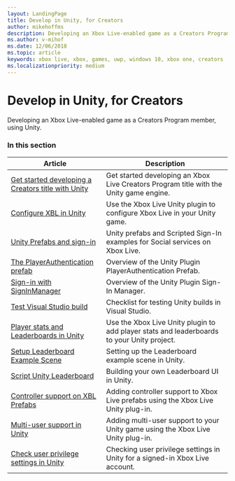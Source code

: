 ```yaml
---
layout: LandingPage
title: Develop in Unity, for Creators
author: mikehoffms
description: Developing an Xbox Live-enabled game as a Creators Program member, using Unity.
ms.author: v-mihof
ms.date: 12/06/2018
ms.topic: article
keywords: xbox live, xbox, games, uwp, windows 10, xbox one, creators
ms.localizationpriority: medium
---
```


# Develop in Unity, for Creators

Developing an Xbox Live-enabled game as a Creators Program member, using Unity.


### In this section

| Article | Description |
|---------|-------------|
| [Get started developing a Creators title with Unity](develop-creators-title-with-unity.md) | Get started developing an Xbox Live Creators Program title with the Unity game engine. |
| [Configure XBL in Unity](configure-xbox-live-in-unity.md) | Use the Xbox Live Unity plugin to configure Xbox Live in your Unity game. |
| [Unity Prefabs and sign-in](unity-prefabs-and-sign-in.md) | Unity prefabs and Scripted Sign-In examples for Social services on Xbox Live. |
| [The PlayerAuthentication prefab](playerauthentication-prefab-sign-in.md) | Overview of the Unity Plugin PlayerAuthentication Prefab. |
| [Sign-in with SignInManager](sign-in-manager.md) | Overview of the Unity Plugin Sign-In Manager. |
| [Test Visual Studio build](test-visual-studio-build.md) | Checklist for testing Unity builds in Visual Studio. |
| [Player stats and Leaderboards in Unity](add-stats-and-leaderboards-in-unity.md) | Use the Xbox Live Unity plugin to add player stats and leaderboards to your Unity project. |
| [Setup Leaderboard Example Scene](setup-leaderboard-example-scene.md) | Setting up the Leaderboard example scene in Unity. |
| [Script Unity Leaderboard](unity-leaderboard-from-scratch.md) | Building your own Leaderboard UI in Unity. |
| [Controller support on XBL Prefabs](add-controller-support-to-xbox-live-prefabs.md) | Adding controller support to Xbox Live prefabs using the Xbox Live Unity plug-in. |
| [Multi-user support in Unity](add-multi-user-support.md) | Adding multi-user support to your Unity game using the Xbox Live Unity plug-in. |
| [Check user privilege settings in Unity](check-user-privileges-in-unity.md) | Checking user privilege settings in Unity for a signed-in Xbox Live account. |
